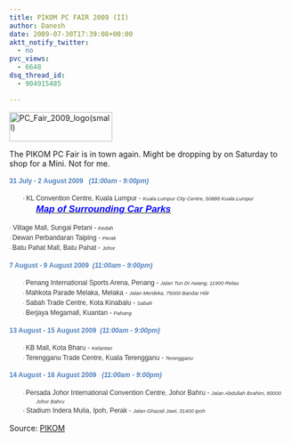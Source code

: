 ```yaml
---
title: PIKOM PC FAIR 2009 (II)
author: Danesh
date: 2009-07-30T17:39:08+00:00
aktt_notify_twitter:
  - no
pvc_views:
  - 6648
dsq_thread_id:
  - 904915485

---
```

[<img loading="lazy" class="alignnone size-full wp-image-1692" title="PC_Fair_2009_logo(small)" src="/wp-content/uploads/2009/07/PC_Fair_2009_logosmall.jpg" alt="PC_Fair_2009_logo(small)" width="185" height="53" />][1]

The PIKOM PC Fair is in town again. Might be dropping by on Saturday to shop for a Mini. Not for me.

<div style="margin: 0cm 0cm 10pt; line-height: 150%;">
  <span style="font-family: Arial;"><strong><span style="font-size: 9pt; color: #4f81bd; line-height: 150%;">31 July - 2 August 2009   <em>(11:00am - 9:00pm)</em></span></strong></span>
</div>

<div style="margin: 0cm 0cm 0pt 36pt; text-indent: -18pt; line-height: 150%;">
  <span style="font-family: Arial;"><span style="font-size: 9pt; line-height: 150%;">·<span style="font-family: 'Times New Roman'; font-style: normal; font-variant: normal; font-weight: normal; font-size: 7pt; line-height: normal; font-size-adjust: none; font-stretch: normal;"> </span></span><span style="font-size: 9pt; color: #333333; line-height: 150%;">KL Convention Centre, Kuala Lumpur - </span><em><span style="font-size: 7pt; color: #333333; line-height: 150%;">Kuala Lumpur City Centre, 50888 Kuala Lumpur<br /> </span><strong><span style="color: #ff0000;"><span style="line-height: 150%;"><a href="http://www.pikom.org.my/cms/PCFair2009/CarPark_KL.gif"><span style="font-size: larger;"><span style="color: #0000ff;">Map of Surrounding Car Parks</span></span></a></span></span></strong></em></span>
</div>

<span style="font-size: smaller;"><span style="color: #333333;"> </span></span><span style="font-family: Arial;"><span style="font-size: 9pt; color: #333333; line-height: 150%;"> ·<span style="font-family: 'Times New Roman'; font-style: normal; font-variant: normal; font-weight: normal; font-size: 7pt; line-height: normal; font-size-adjust: none; font-stretch: normal;"> </span></span><span style="font-size: 9pt; color: #333333; line-height: 150%;">Village Mall, Sungai Petani - </span><em><span style="font-size: 7pt; color: #333333; line-height: 150%;">Kedah</span></em></span><span style="font-family: Arial;"><span style="font-size: 7pt; color: #333333; line-height: 150%;"><br /> ·<span style="font-family: 'Times New Roman'; font-style: normal; font-variant: normal; font-weight: normal; font-size: 7pt; line-height: normal; font-size-adjust: none; font-stretch: normal;"> </span></span><span style="font-size: 9pt; color: #333333; line-height: 150%;">Dewan Perbandaran Taiping - </span><em><span style="font-size: 7pt; color: #333333; line-height: 150%;">Perak</span></em></span><span style="font-family: Arial;"><span style="font-size: 7pt; color: #333333; line-height: 150%;"><br /> ·<span style="font-family: 'Times New Roman'; font-style: normal; font-variant: normal; font-weight: normal; font-size: 7pt; line-height: normal; font-size-adjust: none; font-stretch: normal;"> </span></span><span style="font-size: 9pt; color: #333333; line-height: 150%;">Batu Pahat Mall, Batu Pahat - </span><em><span style="font-size: 7pt; color: #333333; line-height: 150%;">Johor</span></em></span>

<div style="margin: 0cm 0cm 10pt; line-height: 150%;">
  <span style="font-family: Arial;"><strong><span style="font-size: 9pt; color: #4f81bd; line-height: 150%;">7 August - 9 August 2009  <em>(11:00am - 9:00pm)</em></span></strong></span>
</div>

<div style="margin: 0cm 0cm 0pt 36pt; text-indent: -18pt; line-height: 150%;">
  <span style="font-family: Arial;"><span style="font-size: 7pt; line-height: 150%;">·<span style="font-family: 'Times New Roman'; font-style: normal; font-variant: normal; font-weight: normal; font-size: 7pt; line-height: normal; font-size-adjust: none; font-stretch: normal;"> </span></span><span style="font-size: 9pt; color: #333333; line-height: 150%;">Penang International Sports Arena, Penang - </span><em><span style="font-size: 7pt; color: #333333; line-height: 150%;">Jalan Tun Dr Awang, 11900 Relau</span></em></span>
</div>

<div style="margin: 0cm 0cm 0pt 36pt; text-indent: -18pt; line-height: 150%;">
  <span style="font-family: Arial;"><span style="font-size: 7pt; line-height: 150%;">·<span style="font-family: 'Times New Roman'; font-style: normal; font-variant: normal; font-weight: normal; font-size: 7pt; line-height: normal; font-size-adjust: none; font-stretch: normal;"> </span></span><span style="font-size: 9pt; color: #333333; line-height: 150%;">Mahkota Parade Melaka, Melaka - </span><em><span style="font-size: 7pt; color: #333333; line-height: 150%;">Jalan Merdeka, 75000 Bandar Hilir</span></em></span>
</div>

<div style="margin: 0cm 0cm 0pt 36pt; text-indent: -18pt; line-height: 150%;">
  <span style="font-family: Arial;"><span style="font-size: 7pt; color: #333333; line-height: 150%;">·<span style="font-family: 'Times New Roman'; font-style: normal; font-variant: normal; font-weight: normal; font-size: 7pt; line-height: normal; font-size-adjust: none; font-stretch: normal;"> </span></span><span style="font-size: 9pt; color: #333333; line-height: 150%;">Sabah Trade Centre, Kota Kinabalu - </span><em><span style="font-size: 7pt; color: #333333; line-height: 150%;">Sabah</span></em></span>
</div>

<div style="margin: 0cm 0cm 10pt 36pt; text-indent: -18pt; line-height: 150%;">
  <span style="font-family: Arial;"><span style="font-size: 7pt; color: #333333; line-height: 150%;">·<span style="font-family: 'Times New Roman'; font-style: normal; font-variant: normal; font-weight: normal; font-size: 7pt; line-height: normal; font-size-adjust: none; font-stretch: normal;"> </span></span><span style="font-size: 9pt; color: #333333; line-height: 150%;">Berjaya Megamall, Kuantan - </span><em><span style="font-size: 7pt; color: #333333; line-height: 150%;">Pahang</span></em></span>
</div>

<div style="margin: 0cm 0cm 10pt; line-height: 150%;">
  <span style="font-family: Arial;"><strong><span style="font-size: 9pt; color: #4f81bd; line-height: 150%;">13 August - 15 August 2009  <em>(11:00am - 9:00pm)</em></span></strong></span>
</div>

<div style="margin: 0cm 0cm 0pt 36pt; text-indent: -18pt; line-height: 150%;">
  <span style="font-family: Arial;"><span style="font-size: 7pt; color: #333333; line-height: 150%;">·<span style="font-family: 'Times New Roman'; font-style: normal; font-variant: normal; font-weight: normal; font-size: 7pt; line-height: normal; font-size-adjust: none; font-stretch: normal;"> </span></span><span style="font-size: 9pt; color: #333333; line-height: 150%;">KB Mall, Kota Bharu - </span><em><span style="font-size: 7pt; color: #333333; line-height: 150%;">Kelantan</span></em></span>
</div>

<div style="margin: 0cm 0cm 10pt 36pt; text-indent: -18pt; line-height: 150%;">
  <span style="font-family: Arial;"><span style="font-size: 7pt; color: #333333; line-height: 150%;">·<span style="font-family: 'Times New Roman'; font-style: normal; font-variant: normal; font-weight: normal; font-size: 7pt; line-height: normal; font-size-adjust: none; font-stretch: normal;"> </span></span><span style="font-size: 9pt; color: #333333; line-height: 150%;">Terengganu Trade Centre, Kuala Terengganu - </span><em><span style="font-size: 7pt; color: #333333; line-height: 150%;">Terengganu</span></em></span>
</div>

<div style="margin: 0cm 0cm 10pt; line-height: 150%;">
  <span style="font-family: Arial;"><strong><span style="font-size: 9pt; color: #4f81bd; line-height: 150%;">14 August - 16 August 2009   <em>(11:00am - 9:00pm)</em></span></strong></span>
</div>

<div style="margin: 0cm 0cm 0pt 36pt; text-indent: -18pt; line-height: 150%;">
  <span style="font-family: Arial;"><span style="font-size: 7pt; color: #333333; line-height: 150%;">·<span style="font-family: 'Times New Roman'; font-style: normal; font-variant: normal; font-weight: normal; font-size: 7pt; line-height: normal; font-size-adjust: none; font-stretch: normal;"> </span></span><span style="font-size: 9pt; color: #333333; line-height: 150%;">Persada Johor International Convention Centre, Johor Bahru - </span><em><span style="font-size: 7pt; color: #333333; line-height: 150%;">Jalan Abdullah Ibrahim, 80000 Johor Bahru</span></em></span>
</div>

<div style="margin: 0cm 0cm 10pt 36pt; text-indent: -18pt; line-height: 150%;">
  <span style="font-family: Arial;"><span style="font-size: 9pt; color: #333333; line-height: 150%;">·<span style="font-family: 'Times New Roman'; font-style: normal; font-variant: normal; font-weight: normal; font-size: 7pt; line-height: normal; font-size-adjust: none; font-stretch: normal;"> </span></span><span style="font-size: 9pt; color: #333333; line-height: 150%;">Stadium Indera Mulia, Ipoh, Perak - </span><em><span style="font-size: 7pt; color: #333333; line-height: 150%;">Jalan Ghazali Jawi, 31400 Ipoh</span></em></span>
</div>

Source: [PIKOM][2]

 [1]: /wp-content/uploads/2009/07/PC_Fair_2009_logosmall.jpg
 [2]: http://pikom.org.my/cms/General.asp?whichfile=PC+Fair+InfoCentre&ProductID=22461&CatID=12